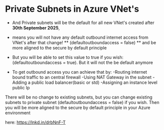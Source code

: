 # Private Subnets in Azure VNet's
- And Private subnets will be the default for all new VNet's created after **30th September 2025**, 
- means you will not have any default outbound internet access from VNet's after that change! ** (defaultoutboundaccess = false) ** and be more aligned to the secure by default principle

- But you will be able to set this value to true if you wish: 
(defaultoutboundaccess = true). 
But it will not the be default anymore

- To get outbound access you can achieve that by:
-Routing internet bound traffic to an central firewall
-Using NAT Gateway in the subnet
-Adding a public load balancer(basic or std)
-Assigning an instance level public Ip

There will be no change to existing subnets, but you can change existing subnets to private subnet (defaultoutboundaccess = false) if you wish. 
Then you will be more aligned to the secure by default principle in your Azure environment

here: https://lnkd.in/drbNnF-T
